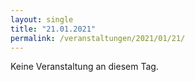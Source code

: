 ```yaml
---
layout: single
title: "21.01.2021"
permalink: /veranstaltungen/2021/01/21/
---
```


Keine Veranstaltung an diesem Tag.
